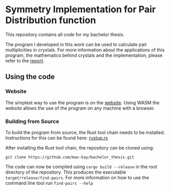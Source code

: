 # Symmetry Implementation for Pair Distribution function

This repository contains all code for my bachelor thesis.

The program I developed in this work can be used to calculate pair multiplicities in crystals.
For more information about the applications of this program, the mathematics behind crystals and the implementation, please refer to the [report](./report/main.pdf).

## Using the code

### Website

The simplest way to use the program is on the [website](https://max-kay.github.io/bachelor_thesis/).
Using WASM the website allows the use of the program on any machine with a browser.


### Building from Source

To build the program from source, the Rust tool chain needs to be installed.
Instructions for this can be found here: [rustup.rs](https://rustup.rs/)

After installing the Rust tool chain, the repository can be cloned using:
```
git clone https://github.com/max-kay/bachelor_thesis.git
```

The code can now be compiled using `cargo build --release` in the root directory of the repository.
This produces the executable `target/release/find-pairs`.
For more information on how to use the command line tool run `find-pairs --help`
